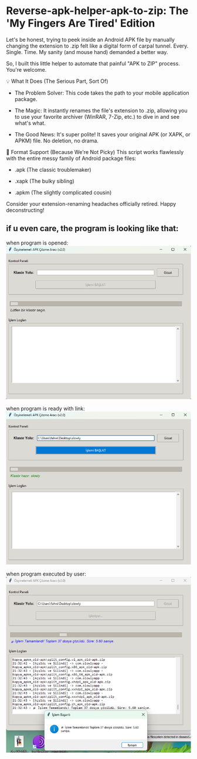 # Reverse-apk-helper-apk-to-zip: The 'My Fingers Are Tired' Edition
Let's be honest, trying to peek inside an Android APK file by manually changing the extension to .zip felt like a digital form of carpal tunnel. Every. Single. Time. My sanity (and mouse hand) demanded a better way.

So, I built this little helper to automate that painful "APK to ZIP" process. You're welcome.

💡 What It Does (The Serious Part, Sort Of)
- The Problem Solver: This code takes the path to your mobile application package.

- The Magic: It instantly renames the file's extension to .zip, allowing you to use your favorite archiver (WinRAR, 7-Zip, etc.) to dive in and see what's what.

- The Good News: It's super polite! It saves your original APK (or XAPK, or APKM) file. No deletion, no drama.

🥳 Format Support (Because We're Not Picky)
This script works flawlessly with the entire messy family of Android package files:

- .apk (The classic troublemaker)

- .xapk (The bulky sibling)

- .apkm (The slightly complicated cousin)

Consider your extension-renaming headaches officially retired. Happy deconstructing!

## if u even care, the program is looking like that:
when program is opened:
![Görsel 1 Açıklaması](/images/if-you-care-app-looks-like-that.png)

when program is ready with link:
![Görsel 2 Açıklaması](/images/when-program-is-ready.png)

when program executed by user:
![Görsel 3 Açıklaması](images/when-program-executed.png)
